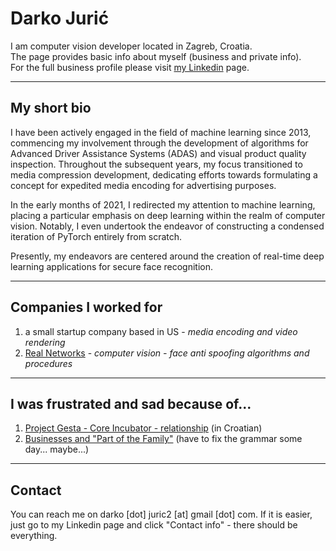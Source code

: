 # Darko Jurić
I am computer vision developer located in Zagreb, Croatia.  
The page provides basic info about myself (business and private info).  
For the full business profile please visit [my Linkedin](https://www.linkedin.com/in/darko-juric/) page.

----------------------
## My short bio

I have been actively engaged in the field of machine learning since 2013, commencing my involvement through the development of algorithms for Advanced Driver Assistance Systems (ADAS) and visual product quality inspection. Throughout the subsequent years, my focus transitioned to media compression development, dedicating efforts towards formulating a concept for expedited media encoding for advertising purposes. 

In the early months of 2021, I redirected my attention to machine learning, placing a particular emphasis on deep learning within the realm of computer vision. 
Notably, I even undertook the endeavor of constructing a condensed iteration of PyTorch entirely from scratch. 

Presently, my endeavors are centered around the creation of real-time deep learning applications for secure face recognition.

-----------------------
## Companies I worked for

1) a small startup company based in US - *media encoding and video rendering*     
2) [Real Networks](https://realnetworks.okta.com/) - *computer vision - face anti spoofing algorithms and procedures*    

-----------------------

## I was frustrated and sad because of...

1) [Project Gesta - Core Incubator - relationship](http://coreincubator.info) (in Croatian)       
2) [Businesses and "Part of the Family"](http://lazlo326.info) (have to fix the grammar some day... maybe...)     

-----------------------

## Contact
You can reach me on darko [dot] juric2 [at] gmail [dot] com.
If it is easier, just go to my Linkedin page and click "Contact info" - there should be everything.
